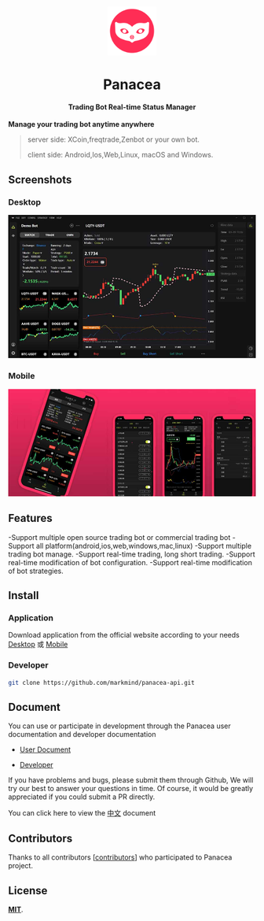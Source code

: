 <p align="center"><img src="docs/public/images/logo.png" alt="Panacea" width="100" height="100"></p>

<h1 align="center">Panacea</h1>

<h4 align="center">Trading Bot Real-time Status Manager</h4>

**Manage your trading bot anytime anywhere**

> server side: XCoin,freqtrade,Zenbot or your own bot.
>
> client side: Android,Ios,Web,Linux, macOS and Windows.

## Screenshots

### Desktop

![Screenshot](docs/public/images/screenshot.jpg)

### Mobile

![Screenshot](docs/public/images/screenshot_mobile.jpg)

## Features

-Support multiple open source trading bot or commercial trading bot
-Support all platform(android,ios,web,windows,mac,linux)
-Support  multiple trading bot manage.
-Support real-time trading, long short trading.
-Support real-time modification of bot configuration.
-Support real-time modification of bot strategies.

## Install

### Application

Download application from the official website according to your needs [Desktop](https://www.ciiat.com/download) 或 [Mobile](https://www.ciiat.com/download)

### Developer

```bash
git clone https://github.com/markmind/panacea-api.git
```

## Document

You can use or participate in development through the Panacea user documentation and developer documentation

- [User Document](docs/README.md)

- [Developer](docs/developer.md)

If you have problems and bugs, please submit them through Github, We will try our best to answer your questions in time. Of course, it would be greatly appreciated if you could submit a PR directly.

You can click here to view the [中文](README.zh-CN.md) document

## Contributors

Thanks to all contributors [[contributors](https://github.com/markmind/panacea-api/graphs/contributors)] who participated to Panacea project.

## License

[**MIT**](https://opensource.org/licenses/MIT).
